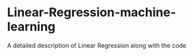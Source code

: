 # Linear-Regression-machine-learning
A detailed description of Linear Regression along with the code
